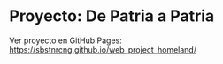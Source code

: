 # Proyecto: De Patria a Patria

Ver proyecto en GitHub Pages: https://sbstnrcng.github.io/web_project_homeland/
